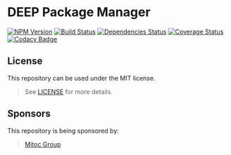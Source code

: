 DEEP Package Manager
====================

[![NPM Version](https://img.shields.io/npm/v/@mitocgroup/deep-package-manager.svg)](https://npmjs.org/package/@mitocgroup/deep-package-manager)
[![Build Status](https://magnum.travis-ci.com/MitocGroup/deep-package-manager.svg?token=SQyAAdgx2QafU3xj5yn2&branch=master)](https://magnum.travis-ci.com/MitocGroup/deep-package-manager)
[![Dependencies Status](https://david-dm.org/MitocGroup/deep-package-manager.svg)](https://david-dm.org/MitocGroup/deep-package-manager)
[![Coverage Status](https://coveralls.io/repos/MitocGroup/deep-package-manager/badge.svg)](https://coveralls.io/r/MitocGroup/deep-package-manager)
[![Codacy Badge](https://api.codacy.com/project/badge/d25b05c70a2543918434144277e036e9)](https://www.codacy.com)
## License

This repository can be used under the MIT license.
> See [LICENSE](LICENSE) for more details.

## Sponsors

This repository is being sponsored by:
> [Mitoc Group](http://www.mitocgroup.com)
